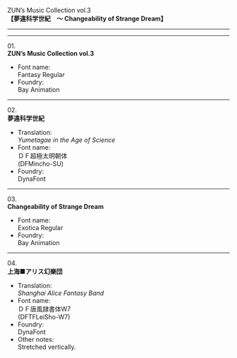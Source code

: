 ZUN’s Music Collection vol.3  
**【夢違科学世紀　～ Changeability of Strange Dream】**  

---  
---

01\.  
**ZUN’s Music Collection vol.3**
  - Font name:  
Fantasy Regular
  - Foundry:  
Bay Animation

---

02\.  
**夢違科学世紀**
  - Translation:  
*Yumetagae in the Age of Science*
  - Font name:  
ＤＦ超極太明朝体  
(DFMincho-SU)
  - Foundry:  
DynaFont

---

03\.  
**Changeability of Strange Dream**
  - Font name:  
Exotica Regular
  - Foundry:  
Bay Animation

---

04\.  
**上海■アリス幻樂団**
  - Translation:  
*Shanghai Alice Fantasy Band*
  - Font name:  
ＤＦ唐風隷書体W7  
(DFTFLeiSho-W7)
  - Foundry:  
DynaFont
  - Other notes:  
Stretched vertically.

